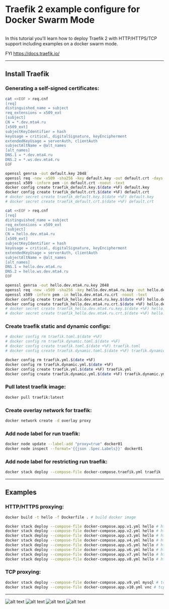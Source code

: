 # Traefik 2 example configure for Docker Swarm Mode
```
```
In this tutorial you'll learn how to deploy Traefik 2 with HTTP/HTTPS/TCP support including examples on a docker swarm mode.

FYI https://docs.traefik.io/

***

## Install Traefik

### Generating a self-signed certificates:

```bash
cat <<EOF > req.cnf
[req]
distinguished_name = subject
req_extensions = x509_ext
[subject]
CN = *.dev.mta4.ru
[x509_ext]
subjectKeyIdentifier = hash
keyUsage = critical, digitalSignature, keyEncipherment
extendedKeyUsage = serverAuth, clientAuth
subjectAltName = @alt_names
[alt_names]
DNS.1 = *.dev.mta4.ru
DNS.2 = *.ws.dev.mta4.ru
EOF
```
```bash
openssl genrsa -out default.key 2048
openssl req -new -x509 -sha256 -key default.key -out default.crt -days 3650 -subj "/CN=*.dev.mta4.ru/C=RU/ST=Moscow/L=Moscow/O=MTA4RU/OU=IT" -config req.cnf -extensions x509_ext
openssl x509 -inform pem -in default.crt -noout -text
docker config create traefik_default.key.$(date +%F) default.key
docker config create traefik_default.crt.$(date +%F) default.crt
# docker secret create traefik_default.key.$(date +%F) default.key
# docker secret create traefik_default.crt.$(date +%F) default.crt
```
```bash
cat <<EOF > req.cnf
[req]
distinguished_name = subject
req_extensions = x509_ext
[subject]
CN = hello.dev.mta4.ru
[x509_ext]
subjectKeyIdentifier = hash
keyUsage = critical, digitalSignature, keyEncipherment
extendedKeyUsage = serverAuth, clientAuth
subjectAltName = @alt_names
[alt_names]
DNS.1 = hello.dev.mta4.ru
DNS.2 = hello.ws.dev.mta4.ru
EOF
```
```bash
openssl genrsa -out hello.dev.mta4.ru.key 2048
openssl req -new -x509 -sha256 -key hello.dev.mta4.ru.key -out hello.dev.mta4.ru.crt -days 3650 -subj "/CN=hello.dev.mta4.ru/C=RU/ST=Moscow/L=Moscow/O=MTA4RU/OU=IT" -config req.cnf -extensions x509_ext
openssl x509 -inform pem -in hello.dev.mta4.ru.crt -noout -text
docker config create traefik_hello.dev.mta4.ru.key.$(date +%F) hello.dev.mta4.ru.key
docker config create traefik_hello.dev.mta4.ru.crt.$(date +%F) hello.dev.mta4.ru.crt
# docker secret create traefik_hello.dev.mta4.ru.key.$(date +%F) hello.dev.mta4.ru.key
# docker secret create traefik_hello.dev.mta4.ru.crt.$(date +%F) hello.dev.mta4.ru.crt
```

### Create traefik static and dynamic configs:

```bash
# docker config rm traefik.toml.$(date +%F)
# docker config rm traefik.dynamic.toml.$(date +%F)
# docker config create traefik.toml.$(date +%F) traefik.toml
# docker config create traefik.dynamic.toml.$(date +%F) traefik.dynamic.toml

docker config rm traefik.yml.$(date +%F)
docker config rm traefik.dynamic.yml.$(date +%F)
docker config create traefik.yml.$(date +%F) traefik.yml
docker config create traefik.dynamic.yml.$(date +%F) traefik.dynamic.yml
```

### Pull latest traefik image:

```bash
docker pull traefik:latest
```

### Create overlay network for traefik:

```bash
docker network create -d overlay proxy
```

### Add node label for run traefik:

```bash
docker node update --label-add "proxy=true" docker01
docker node inspect --format='{{json .Spec.Labels}}' docker01
```

### Add node label for restricting run traefik:

```bash
docker stack deploy --compose-file docker-compose.traefik.yml traefik
```

***

## Examples

### HTTP/HTTPS proxying:

```bash
docker build -t hello -f Dockerfile . # build docker image
```
```bash
docker stack deploy --compose-file docker-compose.app.v1.yml hello # http
docker stack deploy --compose-file docker-compose.app.v2.yml hello # https
docker stack deploy --compose-file docker-compose.app.v3.yml hello # http+https
docker stack deploy --compose-file docker-compose.app.v4.yml hello # http+redirect+https
docker stack deploy --compose-file docker-compose.app.v5.yml hello # http+redirect+https+auth
docker stack deploy --compose-file docker-compose.app.v6.yml hello # http+sticky
docker stack deploy --compose-file docker-compose.app.v7.yml hello # http+https+sticky
docker stack deploy --compose-file docker-compose.app.v8.yml hello # http+redirect+https+auth+sticky
```

### TCP proxying:

```bash
docker stack deploy --compose-file docker-compose.app.v9.yml mysql # tcp 3306to30000
docker stack deploy --compose-file docker-compose.app.v10.yml vnc # tcp 5901to30001
```

***

![alt text](https://raw.githubusercontent.com/rlagutinhub/docker_swarm-mode.traefik2-example/master/screen1.png)
![alt text](https://raw.githubusercontent.com/rlagutinhub/docker_swarm-mode.traefik2-example/master/screen2.png)
![alt text](https://raw.githubusercontent.com/rlagutinhub/docker_swarm-mode.traefik2-example/master/screen3.png)
![alt text](https://raw.githubusercontent.com/rlagutinhub/docker_swarm-mode.traefik2-example/master/screen4.png)

